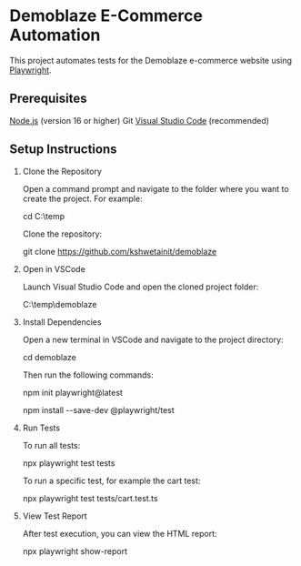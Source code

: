 # Demoblaze E-Commerce Automation

This project automates tests for the Demoblaze e-commerce website using [Playwright](https://playwright.dev/).

## Prerequisites

 [Node.js](https://nodejs.org/en) (version 16 or higher)
 Git
 [Visual Studio Code](https://code.visualstudio.com/) (recommended)

## Setup Instructions

1. Clone the Repository

   Open a command prompt and navigate to the folder where you want to create the project. For example:

   cd C:\temp
   

   Clone the repository:

   
   git clone https://github.com/kshwetainit/demoblaze
   

2. Open in VSCode

   Launch Visual Studio Code and open the cloned project folder:

   
   C:\temp\demoblaze
   

3. Install Dependencies

   Open a new terminal in VSCode and navigate to the project directory:

   
   cd demoblaze
   

   Then run the following commands:

   
   npm init playwright@latest
   
   npm install --save-dev @playwright/test
   

4. Run Tests

    To run all tests:

     
     npx playwright test tests
     

    To run a specific test, for example the cart test:

     
     npx playwright test tests/cart.test.ts
     

5. View Test Report

   After test execution, you can view the HTML report:

   
   npx playwright show-report

